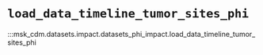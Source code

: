 # `load_data_timeline_tumor_sites_phi`

:::msk_cdm.datasets.impact.datasets_phi_impact.load_data_timeline_tumor_sites_phi
